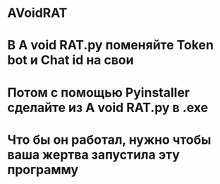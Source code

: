 # AVoidRAT
# В A void RAT.py поменяйте Token bot и Chat id на свои 
# Потом с помощью Pyinstaller сделайте из A void RAT.py в .exe 
# Что бы он работал, нужно чтобы ваша жертва запустила эту программу
